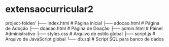 # extensaocurricular2
project-folder/
├── index.html             # Página inicial
├── adocao.html            # Página de Adoção
├── doacao.html            # Página de Doação
├── admin.html             # Painel Administrativo
├── styles.css             # Arquivo de estilo global
├── script.js              # Arquivo de JavaScript global
└── db.sql                 # Script SQL para banco de dados
